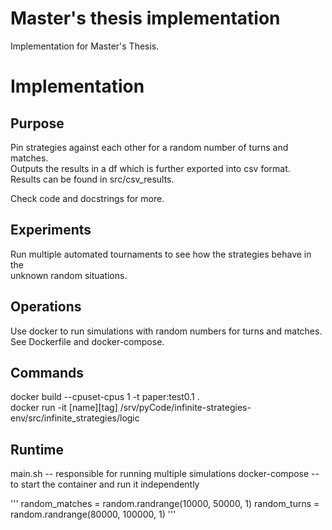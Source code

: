 # Master's thesis implementation #

Implementation for Master's Thesis.

# Implementation #

## Purpose ##

Pin strategies against each other for a random number of turns and matches.  
Outputs the results in a df which is further exported into csv format.  
Results can be found in src/csv_results.

Check code and docstrings for more.

## Experiments ##

Run multiple automated tournaments to see how the strategies behave in the  
unknown random situations.

## Operations ##

Use docker to run simulations with random numbers for turns and matches.  
See Dockerfile and docker-compose.

## Commands ##

docker build --cpuset-cpus 1 -t paper:test0.1 .  
docker run -it [name][tag]
/srv/pyCode/infinite-strategies-env/src/infinite_strategies/logic

## Runtime ##

main.sh -- responsible for running multiple simulations
docker-compose -- to start the container and run it independently

'''
random_matches = random.randrange(10000, 50000, 1)
random_turns = random.randrange(80000, 100000, 1)
'''